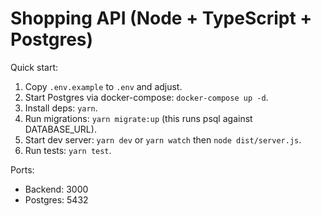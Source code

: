 # Shopping API (Node + TypeScript + Postgres)


Quick start:
1. Copy `.env.example` to `.env` and adjust.
2. Start Postgres via docker-compose: `docker-compose up -d`.
3. Install deps: `yarn`.
4. Run migrations: `yarn migrate:up` (this runs psql against DATABASE_URL).
5. Start dev server: `yarn dev` or `yarn watch` then `node dist/server.js`.
6. Run tests: `yarn test`.


Ports:
- Backend: 3000
- Postgres: 5432